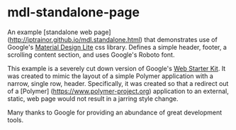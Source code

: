 # mdl-standalone-page

An example [standalone web page] (http://jptrainor.github.io/mdl.standalone.html) that demonstrates use of Google's [Material Design Lite](https://www.getmdl.io) css library. Defines a simple header, footer, a scrolling content section, and uses Google's Roboto font.

This example is a severely cut down version of Google's [Web Starter Kit](https://github.com/google/web-starter-kit). It was created to mimic the layout of a simple
Polymer application with a narrow, single row, header. Specifically, it was created so that a redirect out of a [Polymer] (https://www.polymer-project.org) application to an external, static, web page would not result in a jarring style change.

Many thanks to Google for providing an abundance of great development tools.

